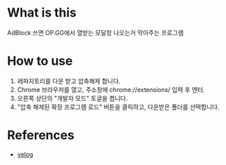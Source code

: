 # What is this
AdBlock 쓰면 OP.GG에서 열받는 모달창 나오는거 막아주는 프로그램

# How to use
1. 레파지토리를 다운 받고 압축해제 합니다.
2. Chrome 브라우저를 열고, 주소창에 chrome://extensions/ 입력 후 엔터.
3. 오른쪽 상단의 "개발자 모드" 토글을 켭니다.
4. "압축 해제된 확장 프로그램 로드" 버튼을 클릭하고, 다운받은 폴더를 선택합니다.

# References
- [velog](https://velog.io/@mssak/OP.GG-%EA%B4%91%EA%B3%A0-%ED%97%88%EC%9A%A9-%EC%B0%BD-%EC%97%86%EC%95%A0%EA%B8%B0)
